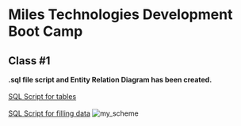 # Miles Technologies Development Boot Camp
## Class #1

**.sql file script and Entity Relation Diagram has been created.**
<br>
<br>
[SQL Script for tables](https://github.com/ssvtk/miles-tech-btcmp/blob/main/class1/tavern.sql)
<br>
<br>
[SQL Script for filling data]()
![my_scheme](https://user-images.githubusercontent.com/49266473/104472133-36820480-55ee-11eb-86cb-7f2f2fe5529d.png)

